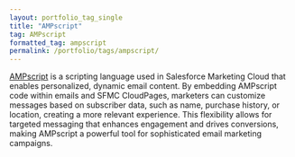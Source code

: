 ```yaml
---
layout: portfolio_tag_single
title: "AMPscript"
tag: AMPscript
formatted_tag: ampscript
permalink: /portfolio/tags/ampscript/
---
```


<p class="relative max-w-4 my-0 mx-auto text-xs lg:text-sm font-normal"><a href="https://ampscript.com/what-is-ampscript/">AMPscript</a> is a scripting language used in Salesforce Marketing Cloud that enables personalized, dynamic email content. By embedding AMPscript code within emails and SFMC CloudPages, marketers can customize messages based on subscriber data, such as name, purchase history, or location, creating a more relevant experience. This flexibility allows for targeted messaging that enhances engagement and drives conversions, making AMPscript a powerful tool for sophisticated email marketing campaigns.</p>